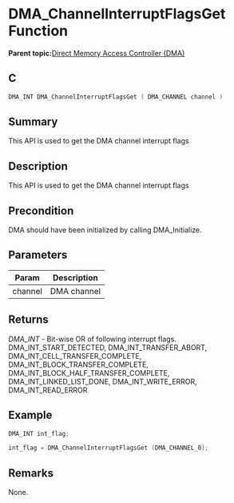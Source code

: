 # DMA\_ChannelInterruptFlagsGet Function

**Parent topic:**[Direct Memory Access Controller \(DMA\)](GUID-FC435976-A639-435D-9C8F-0A08C3D59195.md)

## C

```c
DMA_INT DMA_ChannelInterruptFlagsGet ( DMA_CHANNEL channel )
```

## Summary

This API is used to get the DMA channel interrupt flags

## Description

This API is used to get the DMA channel interrupt flags

## Precondition

DMA should have been initialized by calling DMA\_Initialize.

## Parameters

|Param|Description|
|-----|-----------|
|channel|DMA channel|

## Returns

*DMA\_INT* - Bit-wise OR of following interrupt flags.<br />DMA\_INT\_START\_DETECTED, DMA\_INT\_TRANSFER\_ABORT, DMA\_INT\_CELL\_TRANSFER\_COMPLETE, DMA\_INT\_BLOCK\_TRANSFER\_COMPLETE, DMA\_INT\_BLOCK\_HALF\_TRANSFER\_COMPLETE, DMA\_INT\_LINKED\_LIST\_DONE, DMA\_INT\_WRITE\_ERROR, DMA\_INT\_READ\_ERROR

## Example

```c
DMA_INT int_flag;

int_flag = DMA_ChannelInterruptFlagsGet (DMA_CHANNEL_0);
```

## Remarks

None.

